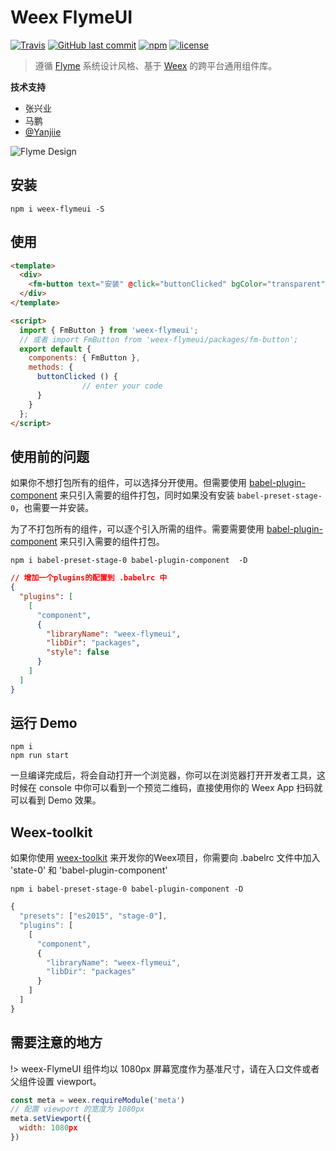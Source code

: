 # Weex FlymeUI


[![Travis](https://img.shields.io/travis/Yanjiie/weex-flymeui.svg?branch=master&style=flat-square)](https://travis-ci.org/Yanjiie/weex-flymeui)
[![GitHub last commit](https://img.shields.io/github/last-commit/Yanjiie/weex-flymeui.svg?style=flat-square)](https://github.com/alibaba/weex-flymeui/commits/master)
[![npm](https://img.shields.io/npm/v/weex-flymeui.svg?style=flat-square)](https://www.npmjs.com/package/weex-flymeui?_blank)
[![license](https://img.shields.io/github/license/Yanjiie/weex-flymeui.svg?style=flat-square)](https://github.com/Yanjiie/weex-flymeui/blob/master/LICENSE)

> 遵循 [Flyme](https://www.flyme.cn/) 系统设计风格、基于 [Weex](https://github.com/apache/incubator-weex) 的跨平台通用组件库。

**技术支持**
  - 张兴业
  - 马鹏
  - [@Yanjiie](https://github.com/Yanjiie)

![Flyme Design](http://design.flyme.cn/images/logo.png)
## 安装
```shell
npm i weex-flymeui -S
```

## 使用
```html
<template>
  <div>
    <fm-button text="安装" @click="buttonClicked" bgColor="transparent" color="#198ded" />
  </div>
</template>

<script>
  import { FmButton } from 'weex-flymeui';
  // 或者 import FmButton from 'weex-flymeui/packages/fm-button';
  export default {
    components: { FmButton },
    methods: {
      buttonClicked () {
				// enter your code
      }
    }
  };
</script>
```

## 使用前的问题

如果你不想打包所有的组件，可以选择分开使用。但需要使用 [babel-plugin-component](https://www.npmjs.com/package/babel-plugin-component) 来只引入需要的组件打包，同时如果没有安装 `babel-preset-stage-0`，也需要一并安装。

为了不打包所有的组件，可以逐个引入所需的组件。需要需要使用 [babel-plugin-component](https://www.npmjs.com/package/babel-plugin-component) 来只引入需要的组件打包。

```shell
npm i babel-preset-stage-0 babel-plugin-component  -D
```

```json
// 增加一个plugins的配置到 .babelrc 中
{
  "plugins": [
    [
      "component",
      {
        "libraryName": "weex-flymeui",
        "libDir": "packages",
        "style": false
      }
    ]
  ]
}
```

## 运行 Demo

```shell
npm i
npm run start
```

一旦编译完成后，将会自动打开一个浏览器，你可以在浏览器打开开发者工具，这时候在 console 中你可以看到一个预览二维码，直接使用你的 Weex App 扫码就可以看到 Demo 效果。

## Weex-toolkit
如果你使用 [weex-toolkit](https://github.com/weexteam/weex-toolkit) 来开发你的Weex项目，你需要向 .babelrc 文件中加入 'state-0' 和 'babel-plugin-component'

```shell
npm i babel-preset-stage-0 babel-plugin-component -D
```

```javascript
{
  "presets": ["es2015", "stage-0"],
  "plugins": [
    [
      "component",
      {
        "libraryName": "weex-flymeui",
        "libDir": "packages"
      }
    ]
  ]
}
```

## 需要注意的地方

!> weex-FlymeUI 组件均以 1080px 屏幕宽度作为基准尺寸，请在入口文件或者父组件设置 viewport。

```javascript
const meta = weex.requireModule('meta')
// 配置 viewport 的宽度为 1080px
meta.setViewport({  
  width: 1080px
})
```
